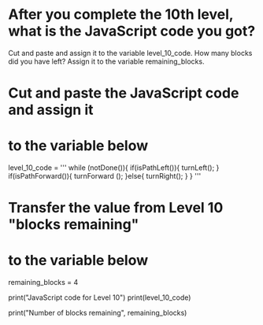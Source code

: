 # After you complete the 10th level, what is the JavaScript code you got? 
Cut and paste and assign it to the variable level_10_code.
How many blocks did you have left? 
Assign it to the variable remaining_blocks.

# Cut and paste the JavaScript code and assign it 
# to the variable below 

level_10_code = '''
while (notDone()){
  if(isPathLeft()){
    turnLeft();
  }
  if(isPathForward()){
    turnForward ();
  }else{
    turnRight();
  }
}
'''


# Transfer the value from Level 10 "blocks remaining"
# to the variable below 

remaining_blocks = 4


print("JavaScript code for Level 10")
print(level_10_code)

print("Number of blocks remaining", remaining_blocks)
